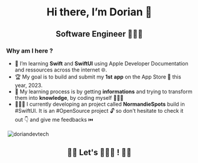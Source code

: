 <h1 align="center">
  Hi there, I’m Dorian 👋
</h1>

<h2 align="center"> Software Engineer 👨🏻‍💻</h2> 

<h3 align="left">Why am I here ?</h3>

- 👀 I’m learning **Swift** and **SwiftUI** using Apple Developer Documentation and ressources across the internet 🌐.
- 🏆 My goal is to build and submit my **1st** **app** on the App Store 📱 this year, 2023.
- 🧠 My learning process is by getting **informations** and trying to transform them into **knowledge**, by coding myself 👨🏻‍🔧
- 🧑🏻‍💻 I currently developing an project called **NormandieSpots** build in #SwiftUI. It is an #OpenSource project 🔓 so don't hesitate to check it out 👇 and give me feedbacks ⏮️ 

<p align="center"> 
<p>&nbsp;<img align="center" src="https://github-readme-stats.vercel.app/api?username=doriandevtech&show_icons=true&include_all_commits=true1count_private=true" alt="doriandevtech" /></p>
</p>

<h2 align="center">👋🏻 Let's 👨🏻‍💻 ! 👋🏻</h2>

<!---
doriandevtech/doriandevtech is a ✨ special ✨ repository because its `README.md` (this file) appears on your GitHub profile.
You can click the Preview link to take a look at your changes.
--->
